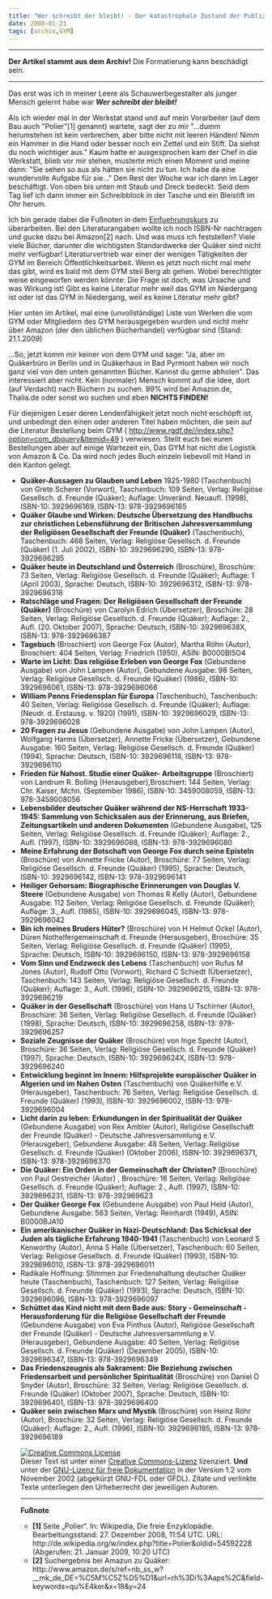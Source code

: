 ```yaml
---
title: "Wer schreibt der bleibt! - Der katastrophale Zustand der Publizistischen Tätigkeit des GYM (GermanYearlyMeeting) "
date: 2009-01-21
tags: [archiv,GYM]
---
```

<hr><b>Der Artikel stammt aus dem Archiv!</b> Die Formatierung kann beschädigt sein.<hr>


Das erst was ich in meiner Leere als Schauwerbegestalter als junger Mensch gelernt habe war <i><b>Wer schreibt der bleibt!</b>
<!--break-->
</i>Als ich wieder mal in der Werkstat stand und auf mein Vorarbeiter (auf dem Bau auch "Polier"[1] genannt) wartete, sagt der zu mir "...dumm herumstehen ist kein verbrechen, aber bitte nicht mit leeren Händen! Nimm ein Hammer in die Hand oder besser noch ein Zettel und ein Stift. Da siehst du noch wichtiger aus." Kaum hatte er ausgesprochen kam der Chef in die Werkstatt, blieb vor mir stehen, musterte mich einen Moment und meine dann: "Sie sehen so aus als hätten sie nicht zu tun. Ich habe da eine wundervolle Aufgabe für sie..." Den Rest der Woche war ich dann im Lager beschäftigt. Von oben bis unten mit Staub und Dreck bedeckt. Seid dem Tag lief ich dann immer ein Schreibblock in der Tasche und ein Bleistift im Ohr herum.

Ich bin gerade dabei die Fußnoten in dem <a href="http://www.the-independent-friend.de/?q=node/173">Einfuehrungskurs</a> zu überarbeiten. Bei den Literaturangaben wollte ich noch ISBN-Nr nachtragen und gucke dazu bei Amazon[2] nach. Und was muss ich feststellen? Viele viele Bücher, darunter die wichtigsten Standardwerke der Quäker sind nicht mehr verfügbar! Literaturvertrieb war einer der wenigen Tätigkeiten der GYM im Bereich Öffentlichkeitsarbeit. Wenn es jetzt noch nicht mal mehr das gibt, wird es bald mit dem GYM steil Berg ab gehen. Wobei berechtigter weise eingeworfen werden könnte: Die Frage ist doch, was Ursache und was Wirkung ist! Gibt es keine Literatur mehr weil das GYM im Niedergang ist oder ist das GYM in Niedergang, weil es keine Literatur mehr gibt? 

Hier unten im Artikel, mal eine (unvollständige) Liste von Werken die vom GYM oder Mitgliedern des GYM herausgegeben wurden und nicht mehr über Amazon (der den üblichen Bücherhandel) verfügbar sind (Stand: 21.1.2009)

...So, jetzt komm mir keiner von dem GYM und sage: "Ja, aber im Quäkerbüro in Berlin und in Quäkerhaus in Bad Pyrmont haben wir noch ganz viel von den unten genannten Bücher. Kannst du gerne abholen". Das interessiert aber nicht. Kein (normaler) Mensch kommt auf die Idee, dort (auf Verdacht) nach Büchern zu suchen. 99% wird bei Amazon.de, Thalia.de oder sonst wo suchen und eben <b>NICHTS FINDEN!</b>  

Für diejenigen Leser deren Lendenfähigkeit jetzt noch nicht erschöpft ist, und unbedingt den einen oder anderen Titel haben möchten, die sein auf die Literatur Bestellung beim GYM  ( http://www.rgdf.de//index.php?option=com_dbquery&Itemid=49 ) verwiesen. Stellt euch bei euren Bestellungen aber auf einige Wartezeit ein, Das GYM hat nicht die Logistik von Amazon & Co. Da wird noch jedes Buch einzeln liebevoll mit Hand in den Kanton gelegt.
<ul>

<li><b>Quäker-Aussagen zu Glauben und Leben</b> 1925-1980 (Taschenbuch) von Grete Scherer (Vorwort), Taschenbuch: 109 Seiten, Verlag: Religiöse Gesellsch. d. Freunde (Quäker); Auflage: Unveränd. Neuaufl. (1998), ISBN-10: 3929696169, ISBN-13: 978-3929696165   </li>

<li><b>Quäker Glaube und Wirken: Deutsche Übersetzung des Handbuchs zur christlichen Lebensführung der Britischen Jahresversammlung der Religiösen Gesellschaft der Freunde (Quäker)</b> (Taschenbuch), Taschenbuch: 468 Seiten, Verlag: Religiöse Gesellsch. d. Freunde (Quäker) (1. Juli 2002), ISBN-10: 3929696290, ISBN-13: 978-3929696295  </li>

<li><b>Quäker heute in Deutschland und Österreich</b> (Broschüre), Broschüre: 73 Seiten, Verlag: Religiöse Gesellsch. d. Freunde (Quäker); Auflage: 1 (April 2003), Sprache: Deutsch, ISBN-10: 3929696312, ISBN-13: 978-3929696318 </li>

<li><b>Ratschläge und Fragen: Der Religiösen Gesellschaft der Freunde (Quäker)</b> (Broschüre)
von Carolyn Edrich (Übersetzer), Broschüre: 28 Seiten, Verlag: Religiöse Gesellsch. d. Freunde (Quäker); Auflage: 2., Aufl. (20. Oktober 2007), Sprache: Deutsch, ISBN-10: 392969638X, ISBN-13: 978-3929696387  </li>

<li><b>Tagebuch</b> (Broschiert) von George Fox (Autor), Martha Röhn (Autor), Broschiert: 404 Seiten, Verlag: Friedrich (1950), ASIN: B0000BI5O4  </li>

<li><b>Warte im Licht: Das religiöse Erleben von George Fox</b> (Gebundene Ausgabe) von John Lampen (Autor), Gebundene Ausgabe: 98 Seiten, Verlag: Religiöse Gesellsch. d. Freunde (Quäker) (1986), ISBN-10: 3929696061, ISBN-13: 978-3929696066  </li>

<li><b>William Penns Friedensplan für Europa</b> (Taschenbuch), Taschenbuch: 40 Seiten, Verlag: Religiöse Gesellsch. d. Freunde (Quäker); Auflage: (Neudr. d. Erstausg. v. 1920) (1991), ISBN-10: 3929696029, ISBN-13: 978-3929696028  </li>

<li><b> 20 Fragen zu Jesus</b> (Gebundene Ausgabe) von John Lampen (Autor), Wolfgang Harms (Übersetzer), Annette Fricke (Übersetzer), Gebundene Ausgabe: 160 Seiten, Verlag: Religiöse Gesellsch. d. Freunde (Quäker) (1994), Sprache: Deutsch, ISBN-10: 3929696118, ISBN-13: 978-3929696110  </li>

<li><b>Frieden für Nahost. Studie einer Quäker- Arbeitsgruppe</b> (Broschiert) von Landrum R. Bolling (Herausgeber),Broschiert: 144 Seiten, Verlag: Chr. Kaiser, Mchn. (September 1986), ISBN-10: 3459008059, ISBN-13: 978-3459008056</li>

<li><b>Lebensbilder deutscher Quäker während der NS-Herrschaft 1933-1945: Sammlung von Schicksalen aus der Erinnerung, aus Briefen, Zeitungsartikeln und anderen Dokumenten</b> (Gebundene Ausgabe), 125 Seiten, Verlag: Religiöse Gesellsch. d. Freunde (Quäker); Auflage: 2., Aufl. (1997),  ISBN-10: 3929696088, ISBN-13: 978-3929696080 </li>

<li><b>Meine Erfahrung der Botschaft von George Fox durch seine Episteln</b> (Broschüre) von Annette Fricke (Autor), Broschüre: 77 Seiten, Verlag: Religiöse Gesellsch. d. Freunde (Quäker) (1995), Sprache: Deutsch, ISBN-10: 3929696142, ISBN-13: 978-3929696141 </li>

<li><b>Heiliger Gehorsam: Biographische Erinnerungen von Douglas V. Steere</b> (Gebundene Ausgabe) von Thomas R Kelly (Autor),  Gebundene Ausgabe: 112 Seiten, Verlag: Religiöse Gesellsch. d. Freunde (Quäker); Auflage: 3., Aufl. (1985), ISBN-10: 3929696045, ISBN-13: 978-3929696042 </li>

<li><b>Bin ich meines Bruders Hüter?</b> (Broschüre) von H Helmut Ockel (Autor), Düren Nothelfergemeinschaft d. Freunde (Herausgeber), Broschüre: 35 Seiten, Verlag: Religiöse Gesellsch. d. Freunde (Quäker) (1995), Sprache: Deutsch, ISBN-10: 3929696150, ISBN-13: 978-3929696158  </li>

<li><b>Vom Sinn und Endzweck des Lebens</b> (Taschenbuch) von Rufus M Jones (Autor), Rudolf Otto (Vorwort), Richard C Schiedt (Übersetzer), Taschenbuch: 143 Seiten, Verlag: Religiöse Gesellsch. d. Freunde (Quäker); Auflage: 3., Aufl. (1996), ISBN-10: 3929696215, ISBN-13: 978-3929696219  </li>

<li><b>Quäker in der Gesellschaft</b> (Broschüre) von Hans U Tschirner (Autor), Broschüre: 36 Seiten, Verlag: Religiöse Gesellsch. d. Freunde (Quäker) (1998), Sprache: Deutsch, ISBN-10: 3929696258, ISBN-13: 978-3929696257  </li>

<li><b>Soziale Zeugnisse der Quäker</b> (Broschüre) von Inge Specht (Autor), Broschüre: 36 Seiten, Verlag: Religiöse Gesellsch. d. Freunde (Quäker) (1997), Sprache: Deutsch, ISBN-10: 392969624X, ISBN-13: 978-3929696240  </li>

<li><b>Entwicklung beginnt im Innern: Hilfsprojekte europäischer Quäker in Algerien und im Nahen Osten</b> (Taschenbuch)
von Quäkerhilfe e.V. (Herausgeber), Taschenbuch: 76 Seiten, Verlag: Religiöse Gesellsch. d. Freunde (Quäker) (1993), ISBN-10: 3929696002, ISBN-13: 978-3929696004  </li>

<li><b>Licht darin zu leben: Erkundungen in der Spiritualität der Quäker</b> (Gebundene Ausgabe) von Rex Ambler (Autor), Religiöse Gesellschaft der Freunde (Quäker) - Deutsche Jahresversammlung e.V. (Herausgeber), Gebundene Ausgabe: 48 Seiten, Verlag: Religiöse Gesellsch. d. Freunde (Quäker) (Oktober 2006), ISBN-10: 3929696371, ISBN-13: 978-3929696370  </li>

<li><b>Die Quäker: Ein Orden in der Gemeinschaft der Christen?</b> (Broschüre) von Paul Oestreicher (Autor) , Broschüre: 16 Seiten, Verlag: Religiöse Gesellsch. d. Freunde (Quäker); Auflage: 2., Aufl. (1997), ISBN-10: 3929696231, ISBN-13: 978-392969623  </li>

<li><b>Der Quäker George Fox</b> (Gebundene Ausgabe) von Paul Held (Autor), Gebundene Ausgabe: 563 Seiten, Verlag: Reinhardt (1949), ASIN: B0000BJA10  </li>

<li><b>Ein amerikanischer Quäker in Nazi-Deutschland: Das Schicksal der Juden als tägliche Erfahrung 1940-1941</b> (Taschenbuch) von Leonard S Kenworthy (Autor), Anna S Halle (Übersetzer), Taschenbuch: 60 Seiten, Verlag: Religiöse Gesellsch. d. Freunde (Quäker) (1993), ISBN-10: 3929696010, ISBN-13: 978-3929696011  </li>

<li>Radikale Hoffnung: Stimmen zur Friedenshaltung deutscher Quäker heute</b> (Taschenbuch), Taschenbuch: 127 Seiten, Verlag: Religiöse Gesellsch. d. Freunde (Quäker) (1993), Sprache: Deutsch, ISBN-10: 3929696096, ISBN-13: 978-3929696097 </li>

<li><b>Schüttet das Kind nicht mit dem Bade aus: Story - Gemeinschaft - Herausforderung für die Religiöse Gesellschaft der Freunde</b> (Gebundene Ausgabe) von Eva Pinthus (Autor), Religiöse Gesellschaft der Freunde (Quäker) - Deutsche Jahresversammlung e.V. (Herausgeber), Gebundene Ausgabe: 40 Seiten, Verlag: Religiöse Gesellsch. d. Freunde (Quäker) (Dezember 2005), ISBN-10: 3929696347, ISBN-13: 978-3929696349  </li>

<li><b> Das Friedenszeugnis als Sakrament: Die Beziehung zwischen Friedensarbeit und persönlicher Spiritualität</b> (Broschüre) von Daniel O Snyder (Autor), Broschüre: 32 Seiten, Verlag: Religiöse Gesellsch. d. Freunde (Quäker) (Oktober 2007), Sprache: Deutsch, ISBN-10: 3929696401, ISBN-13: 978-3929696400  </li>

<li><b>Quäker sein zwischen Marx und Mystik</b> (Broschüre)
von Heinz Röhr (Autor), Broschüre: 32 Seiten, Verlag: Religiöse Gesellsch. d. Freunde (Quäker); Auflage: 2., Aufl. (1996), ISBN-10: 3929696185, ISBN-13: 978-3929696189  </li>


<a rel="license" href="http://creativecommons.org/licenses/by-sa/3.0/de/"><img alt="Creative Commons License" style="border-width:0" src="http://i.creativecommons.org/l/by-sa/3.0/de/88x31.png" /></a><br />Dieser <span xmlns:dc="http://purl.org/dc/elements/1.1/" href="http://purl.org/dc/dcmitype/Text" rel="dc:type">Text</span> ist unter einer <a rel="license" href="http://creativecommons.org/licenses/by-sa/3.0/de/">Creative Commons-Lizenz</a> lizenziert. <b>Und</b> unter der <a href="http://de.wikipedia.org/wiki/GFDL">GNU-Lizenz für freie Dokumentation</a> in der Version 1.2 vom November 2002 (abgekürzt GNU-FDL oder GFDL). Zitate und verlinkte Texte unterliegen den Urheberrecht der jeweiligen Autoren.

<hr>
<b>Fußnote</b>
<ul>
<li> <b>[1]</b> Seite „Polier“. In: Wikipedia, Die freie Enzyklopädie. Bearbeitungsstand: 27. Dezember 2008, 11:54 UTC. URL: http://de.wikipedia.org/w/index.php?title=Polier&oldid=54592228 (Abgerufen: 21. Januar 2009, 10:20 UTC) </li>
<li> <b>[2]</b> Suchergebnis bei Amazun zu Quäker: http://www.amazon.de/s/ref=nb_ss_w?__mk_de_DE=%C5M%C5Z%D5%D1&url=rh%3Di%3Aaps%2C&field-keywords=qu%E4ker&x=18&y=24 </li>
</ul>
